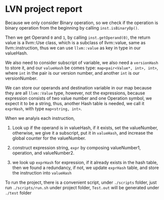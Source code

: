 ﻿# LVN project report

Because we only consider Binary operation, so we check if the operation is binary operation from the beginning by calling `inst.isBinaryOp()`. 

Then we get Operand `0` and `1`,  by calling `inst.getOperand(0)`, the return value is a llvm::Use class, which is a subclass of llvm::value, same as llvm::instruction, thus we can use `llvm::value` as key in type in our valueHash.

We also need to consider subscript of variable, we also need a `versionHash` to store it, and our `valueHash` be comes type: `map<pair<Value*, int>, int>`, where `int` in the pair is our version number, and another `int` is our versionNumber. 

We can store our operands and destination variable in our map because they are all `llvm::Value` type, however, not the expressions, because expression consists of two value number and one Operation symbol, we expect it to be a string, thus, another Hash table is needed, we call it `exprHash`, with type `map<string, int>`.

When we analyis each instruction,

1. Look up if the operand is in valueHash, if it exists, set the valueNumber, otherwise, we give it a subscript, put it in `valueHash`, and increase the global counter for the valueNumber. 

2. construct expression string,  `expr` by composing valueNumber1, operation, and valueNumber2.

3. we look up `exprHash` for expression, if it already exists in the hash table, then we found a redundancy, if not, we update `exprHash` table, and store the instruction into `valueHash`

To run the project, there is a convenient script, under `./scripts` folder, just run `./scripts/run.sh` under project folder, `Test.out` will be generated under `./test` folder




